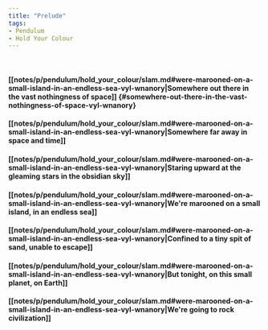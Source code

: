 ```yaml
---
title: "Prelude"
tags:
- Pendulum
- Hold Your Colour
---
```

&nbsp;
#### [[notes/p/pendulum/hold_your_colour/slam.md#were-marooned-on-a-small-island-in-an-endless-sea-vyl-wnanory|Somewhere out there in the vast nothingness of space]] {#somewhere-out-there-in-the-vast-nothingness-of-space-vyl-wnanory}
#### [[notes/p/pendulum/hold_your_colour/slam.md#were-marooned-on-a-small-island-in-an-endless-sea-vyl-wnanory|Somewhere far away in space and time]]
#### [[notes/p/pendulum/hold_your_colour/slam.md#were-marooned-on-a-small-island-in-an-endless-sea-vyl-wnanory|Staring upward at the gleaming stars in the obsidian sky]]
#### [[notes/p/pendulum/hold_your_colour/slam.md#were-marooned-on-a-small-island-in-an-endless-sea-vyl-wnanory|We're marooned on a small island, in an endless sea]]
#### [[notes/p/pendulum/hold_your_colour/slam.md#were-marooned-on-a-small-island-in-an-endless-sea-vyl-wnanory|Confined to a tiny spit of sand, unable to escape]]
#### [[notes/p/pendulum/hold_your_colour/slam.md#were-marooned-on-a-small-island-in-an-endless-sea-vyl-wnanory|But tonight, on this small planet, on Earth]]
#### [[notes/p/pendulum/hold_your_colour/slam.md#were-marooned-on-a-small-island-in-an-endless-sea-vyl-wnanory|We're going to rock civilization]]
